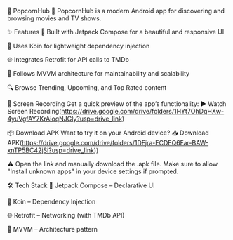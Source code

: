 📱 PopcornHub
🍿 PopcornHub is a modern Android app for discovering and browsing movies and TV shows.

✨ Features
🧩 Built with Jetpack Compose for a beautiful and responsive UI

💉 Uses Koin for lightweight dependency injection

🌐 Integrates Retrofit for API calls to TMDb

🧠 Follows MVVM architecture for maintainability and scalability

🔍 Browse Trending, Upcoming, and Top Rated content

📸 Screen Recording
Get a quick preview of the app’s functionality:
▶️ Watch Screen Recording(https://drive.google.com/drive/folders/1HYt7OhDqHXw-4yuVgfAY7KrAioqNJGly?usp=drive_link)

📦 Download APK
Want to try it on your Android device?
📥 Download APK(https://drive.google.com/drive/folders/1DFjra-ECDEQ6Far-BAW-xnTP5BC42jSi?usp=drive_link))

⚠️ Open the link and manually download the .apk file. Make sure to allow "Install unknown apps" in your device settings if prompted.

🛠 Tech Stack
🎨 Jetpack Compose – Declarative UI

💉 Koin – Dependency Injection

🌐 Retrofit – Networking (with TMDb API)

🧠 MVVM – Architecture pattern
